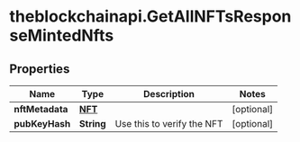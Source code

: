 # theblockchainapi.GetAllNFTsResponseMintedNfts

## Properties

Name | Type | Description | Notes
------------ | ------------- | ------------- | -------------
**nftMetadata** | [**NFT**](NFT.md) |  | [optional] 
**pubKeyHash** | **String** | Use this to verify the NFT | [optional] 


